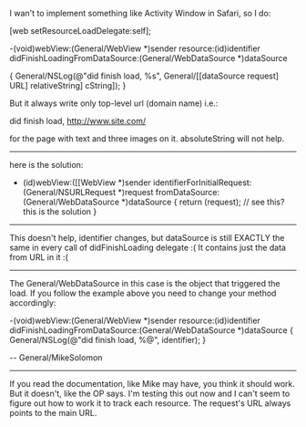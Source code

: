 I wan't to implement something like Activity Window in Safari, so I do:

    
[web setResourceLoadDelegate:self];

-(void)webView:(General/WebView *)sender resource:(id)identifier didFinishLoadingFromDataSource:(General/WebDataSource *)dataSource

{
  General/NSLog(@"did finish load, %s", General/[[dataSource request] URL] relativeString] cString]);
}


But it always write only top-level url (domain name) i.e.:

did finish load, http://www.site.com/

for the page with text and three images on it.     absoluteString will not help.

----

here is the solution:
    
- (id)webView:([[WebView *)sender identifierForInitialRequest:(General/NSURLRequest *)request fromDataSource:(General/WebDataSource *)dataSource
{
	return (request); // see this? this is the solution
}


----

This doesn't help, identifier changes, but dataSource is still EXACTLY the same in every call of didFinishLoading delegate :(
It contains just the data from URL in it :(

----
The General/WebDataSource in this case is the object that triggered the load. If you follow the example above you need to change your method accordingly:
    
-(void)webView:(General/WebView *)sender resource:(id)identifier didFinishLoadingFromDataSource:(General/WebDataSource *)dataSource
{
  General/NSLog(@"did finish load, %@", identifier);
}

-- General/MikeSolomon

----

If you read the documentation, like Mike may have, you think it should work. But it doesn't, like the OP says. I'm testing this out now and I can't seem to figure out how to work it to track each resource. The request's URL always points to the main URL.